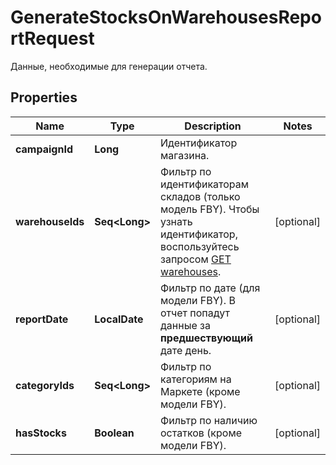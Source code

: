 

# GenerateStocksOnWarehousesReportRequest

Данные, необходимые для генерации отчета. 

## Properties

Name | Type | Description | Notes
------------ | ------------- | ------------- | -------------
**campaignId** | **Long** | Идентификатор магазина. | 
**warehouseIds** | **Seq&lt;Long&gt;** | Фильтр по идентификаторам складов (только модель FBY). Чтобы узнать идентификатор, воспользуйтесь запросом [GET warehouses](../../reference/warehouses/getFulfillmentWarehouses.md). |  [optional]
**reportDate** | **LocalDate** | Фильтр по дате (для модели FBY). В отчет попадут данные за **предшествующий** дате день. |  [optional]
**categoryIds** | **Seq&lt;Long&gt;** | Фильтр по категориям на Маркете (кроме модели FBY). |  [optional]
**hasStocks** | **Boolean** | Фильтр по наличию остатков (кроме модели FBY). |  [optional]



